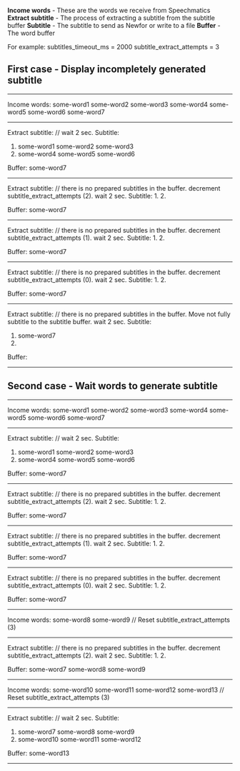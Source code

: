 
**Income words** - These are the words we receive from Speechmatics
**Extract subtitle** - The process of extracting a subtitle from the subtitle buffer
**Subtitle** - The subtitle to send as Newfor or write to a file
**Buffer** - The word buffer

For example:
subtitles_timeout_ms = 2000
subtitle_extract_attempts = 3

## First case - Display incompletely generated subtitle

---

Income words: some-word1 some-word2 some-word3 some-word4 some-word5 some-word6 some-word7

---

Extract subtitle: // wait 2 sec.
Subtitle:
1. some-word1 some-word2 some-word3
2. some-word4 some-word5 some-word6

Buffer: some-word7

---

Extract subtitle: // there is no prepared subtitles in the buffer. decrement subtitle_extract_attempts (2). wait 2 sec.
Subtitle:
1. 
2. 

Buffer: some-word7

---

Extract subtitle: // there is no prepared subtitles in the buffer. decrement subtitle_extract_attempts (1). wait 2 sec.
Subtitle:
1. 
2. 

Buffer: some-word7

---

Extract subtitle: // there is no prepared subtitles in the buffer. decrement subtitle_extract_attempts (0). wait 2 sec.
Subtitle:
1. 
2. 

Buffer: some-word7

---

Extract subtitle: // there is no prepared subtitles in the buffer. Move not fully subtitle to the subtitle buffer. wait 2 sec.
Subtitle:
1. some-word7
2. 

Buffer:

---


## Second case - Wait words to generate subtitle

--- 

Income words: some-word1 some-word2 some-word3 some-word4 some-word5 some-word6 some-word7

---

Extract subtitle: // wait 2 sec.
Subtitle:
1. some-word1 some-word2 some-word3
2. some-word4 some-word5 some-word6

Buffer: some-word7

---

Extract subtitle: // there is no prepared subtitles in the buffer. decrement subtitle_extract_attempts (2). wait 2 sec.
Subtitle:
1. 
2. 

Buffer: some-word7

---

Extract subtitle: // there is no prepared subtitles in the buffer. decrement subtitle_extract_attempts (1). wait 2 sec.
Subtitle:
1. 
2. 

Buffer: some-word7

---

Extract subtitle: // there is no prepared subtitles in the buffer. decrement subtitle_extract_attempts (0). wait 2 sec.
Subtitle:
1. 
2. 

Buffer: some-word7

---

Income words: some-word8 some-word9 
// Reset subtitle_extract_attempts (3)

---

Extract subtitle: // there is no prepared subtitles in the buffer. decrement subtitle_extract_attempts (2). wait 2 sec.
Subtitle:
1. 
2. 

Buffer: some-word7 some-word8 some-word9

---

Income words: some-word10 some-word11 some-word12 some-word13
// Reset subtitle_extract_attempts (3)

---

Extract subtitle: // wait 2 sec.
Subtitle:
1. some-word7 some-word8 some-word9
2. some-word10 some-word11 some-word12

Buffer: some-word13

---



